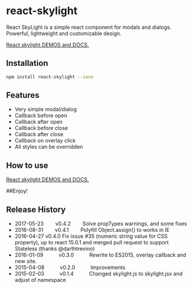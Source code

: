 react-skylight
==============

React SkyLight is a simple react component for modals and dialogs. Powerful, lightweight and customizable design.

[React skylight DEMOS and DOCS.](http://marcio.github.io/react-skylight)

Installation
------------

```sh
npm install react-skylight --save
```

Features
--------

- Very simple modal/dialog
- Callback before open
- Callback after open
- Callback before close
- Callback after close
- Callback on overlay click
- All styles can be overridden


How to use
--------------------

[React skylight DEMOS and DOCS.](http://marcio.github.io/react-skylight)



##Enjoy!



## Release History
 * 2017-05-23   v0.4.2   Solve propTypes warnings, and some fixes
 * 2016-08-31   v0.4.1   Polyfill Object.assign() to works in IE
 * 2016-04-27   v0.4.0   Fix issue #35 (numeric string value for CSS property), up to react 15.0.1 and merged pull request to support Stateless (thanks @darthtrevino)
 * 2016-01-09   v0.3.0   Rewrite to ES2015, overlay callback and new site.
 * 2015-04-08   v0.2.0   Improvements
 * 2015-02-03   v0.1.4   Changed skylight.js to skylight.jsx and adjust of namespace
